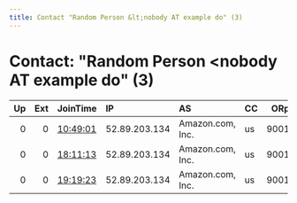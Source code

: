 ```yaml
---
title: Contact "Random Person &lt;nobody AT example do" (3)
---
```


# Contact: "Random Person &lt;nobody AT example do" (3)

|   Up |   Ext | JoinTime                                                                                            | IP            | AS               | CC   |   ORp |   Dirp | OS    | Version   | Nickname           |   eFamMembers |
|-----:|------:|:----------------------------------------------------------------------------------------------------|:--------------|:-----------------|:-----|------:|-------:|:------|:----------|:-------------------|--------------:|
|    0 |     0 | [10:49:01](https://metrics.torproject.org/rs.html#details/D7ADC884FD6C1D35817FF91AC6D8019B0596E315) | 52.89.203.134 | Amazon.com, Inc. | us   |  9001 |      0 | Linux | 0.4.2.7   | ididnteditheconfig |             1 |
|    0 |     0 | [18:11:13](https://metrics.torproject.org/rs.html#details/3D5248B2B4B5D1F3097A98A1BB14842F8EC326DB) | 52.89.203.134 | Amazon.com, Inc. | us   |  9001 |      0 | Linux | 0.4.2.7   | ididnteditheconfig |             1 |
|    0 |     0 | [19:19:23](https://metrics.torproject.org/rs.html#details/156DC4BAE090160CCE051B663685D0DB992382AE) | 52.89.203.134 | Amazon.com, Inc. | us   |  9001 |      0 | Linux | 0.4.2.7   | ididnteditheconfig |             1 |
